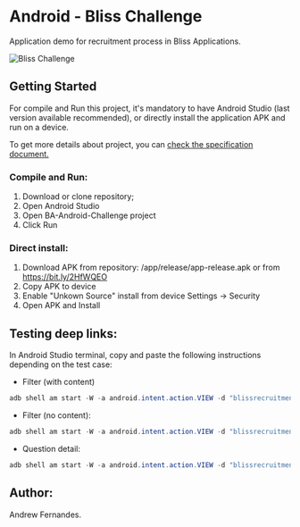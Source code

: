 
# Android - Bliss Challenge
Application demo for recruitment process in Bliss Applications. 

![Bliss Challenge](https://i.ibb.co/Xj0Zv81/smartmockups-jzjp5trv.jpg)

## Getting Started
For compile and Run this project, it's mandatory to have Android Studio (last version available recommended), or directly install the application APK and run on a device.

 To get more details about project, you can [check the specification document.](https://docs.google.com/document/d/1qpQDsO03DT9TIqg4oFqtrokr4gXkHF4dlrHgOEXRQ9w/edit#heading=h.xv5gmb3t855w)

### Compile and Run:

 1. Download or clone repository;
 2. Open Android Studio
 3. Open BA-Android-Challenge project
 4. Click Run

### Direct install:

 1. Download APK from repository: /app/release/app-release.apk or from https://bit.ly/2HfWQEO
 2. Copy APK to device
 3. Enable "Unkown Source" install from device Settings -> Security
 4. Open APK and Install

## Testing deep links: 
In Android Studio terminal, copy and paste the following instructions depending on the test case:

 

 -  Filter (with content) 

```java
adb shell am start -W -a android.intent.action.VIEW -d "blissrecruitment://questions?question_filter=FILTER" pt.andrew.blisschallenge
```
	 
 - Filter (no content): 
 ```java
adb shell am start -W -a android.intent.action.VIEW -d "blissrecruitment://questions?question_filter=" pt.andrew.blisschallenge
```
 
 - Question detail: 
  ```java
adb shell am start -W -a android.intent.action.VIEW -d "blissrecruitment://questions?question_id=1" pt.andrew.blisschallenge
```

## Author:
Andrew Fernandes. 


	 
